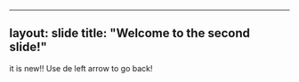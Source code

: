 ----
layout: slide
title: "Welcome to the second slide!"
----
it is new!!
Use de left arrow to go back!
